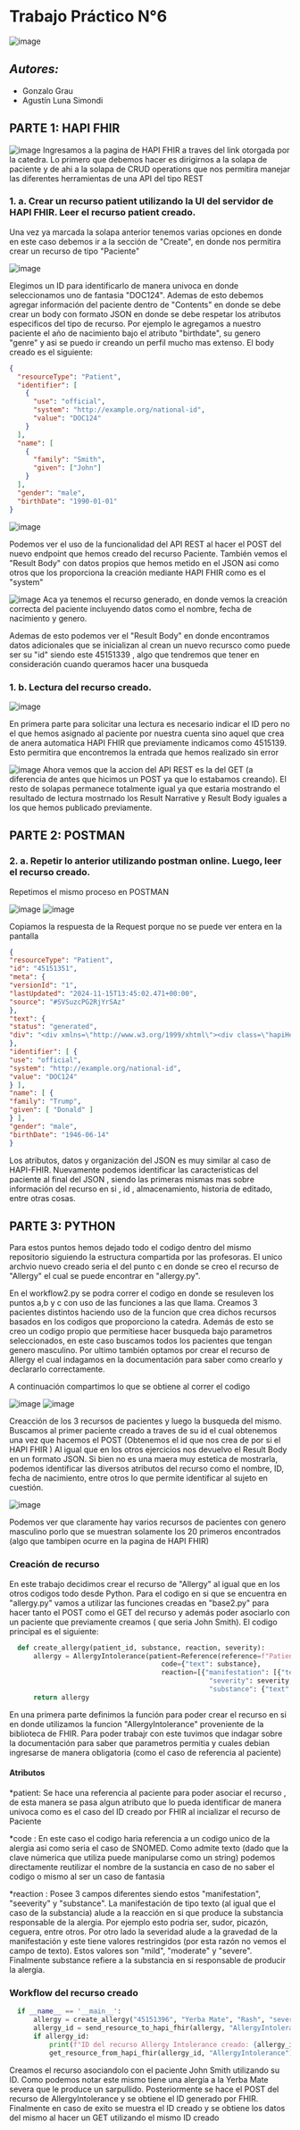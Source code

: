 # Trabajo Práctico N°6
![image](Imagenes/logoitba.png)

## _Autores:_ 
* Gonzalo Grau
* Agustín Luna Simondi

## **PARTE 1:** HAPI FHIR
![image](Imagenes/pagina_inicial_hapifhir.png)
Ingresamos a la pagina de HAPI FHIR a traves del link otorgada por la catedra. Lo primero que debemos hacer es 
dirigirnos a la solapa de paciente y de ahi a la solapa de CRUD operations que nos permitira manejar las
diferentes herramientas de una API del tipo REST

### 1. a. Crear un recurso patient utilizando la UI del servidor de HAPI FHIR. Leer el recurso patient creado.
Una vez ya marcada la solapa anterior tenemos varias opciones en donde en este caso debemos ir a la sección de "Create", en donde nos permitira crear un recurso de tipo "Paciente"

![image](Imagenes/crear_recurso_1a.png)

Elegimos un ID para identificarlo de manera univoca en donde seleccionamos uno de fantasia "DOC124". Ademas de esto debemos
agregar información del paciente dentro de "Contents" en donde se debe crear un body con formato JSON en donde se debe respetar los atributos especificos del tipo de recurso. Por ejemplo le agregamos a nuestro paciente el año de nacimiento bajo el atributo "birthdate", su genero "genre" y asi se puedo ir creando un perfil mucho mas extenso.
El body creado es el siguiente:

```json
{
  "resourceType": "Patient",
  "identifier": [
    {
      "use": "official",
      "system": "http://example.org/national-id",
      "value": "DOC124"
    }
  ],
  "name": [
    {
      "family": "Smith",
      "given": ["John"]
    }
  ],
  "gender": "male",
  "birthDate": "1990-01-01"
}
```


![image](Imagenes/recurso_request_1a.png)

Podemos ver el uso de la funcionalidad del API REST al hacer el POST del nuevo endpoint que hemos creado del recurso Paciente. También vemos el "Result Body" con datos propios que hemos metido en el JSON asi como otros que los proporciona la creación mediante HAPI FHIR como es el "system"

![image](Imagenes/recurso_generado_1a.png)
Aca ya tenemos el recurso generado, en donde vemos la creación correcta del paciente incluyendo datos como el nombre, fecha de nacimiento y genero.

Ademas de esto podemos ver el "Result Body" en donde encontramos datos adicionales que se inicializan al crean un nuevo recursco como puede ser su "id" siendo este 45151339 , algo que tendremos que tener en consideración cuando queramos hacer una busqueda


### 1. b. Lectura del recurso creado.

![image](Imagenes/solicitar_lectura_1b.png)

En primera parte para solicitar una lectura  es necesario indicar el ID pero no el que hemos asignado al paciente por nuestra cuenta sino aquel que crea de anera automatica HAPI FHIR que previamente indicamos como 4515139. Esto permitira
que encontremos la entrada que hemos realizado sin error

![image](Imagenes/lectura_generada_1b.png)
Ahora vemos que la accion del API REST es la del GET (a diferencia de antes que hicimos un POST ya que lo estabamos creando). El resto de solapas permanece totalmente igual ya que estaria mostrando el resultado de lectura  mostrnado los Result Narrative y Result Body iguales a los que hemos publicado previamente.


## **PARTE 2:** POSTMAN

### 2. a.  Repetir lo anterior utilizando postman online. Luego, leer el recurso creado.
Repetimos el mismo proceso en POSTMAN

![image](Imagenes/recurso_postman_2.png)
![image](Imagenes/lectura_postman_2.png)

Copiamos la respuesta de la Request porque no se puede ver entera en la pantalla

```json
{
"resourceType": "Patient",
"id": "45151351",
"meta": {
"versionId": "1",
"lastUpdated": "2024-11-15T13:45:02.471+00:00",
"source": "#SVSuzcPG2RjYrSAz"
},
"text": {
"status": "generated",
"div": "<div xmlns=\"http://www.w3.org/1999/xhtml\"><div class=\"hapiHeaderText\">Donald <b>TRUMP </b></div><table class=\"hapiPropertyTable\"><tbody><tr><td>Identifier</td><td>DOC124</td></tr><tr><td>Date of birth</td><td><span>14 June 1946</span></td></tr></tbody></table></div>"
},
"identifier": [ {
"use": "official",
"system": "http://example.org/national-id",
"value": "DOC124"
} ],
"name": [ {
"family": "Trump",
"given": [ "Donald" ]
} ],
"gender": "male",
"birthDate": "1946-06-14"
}
```

Los atributos, datos y organización del JSON  es muy similar al caso de HAPI-FHIR. Nuevamente podemos identificar las caracteristicas del paciente al final del JSON , siendo las primeras mismas mas sobre información del recurso en si , id , almacenamiento, historia de editado, entre otras cosas.

## **PARTE 3:** PYTHON

Para estos puntos hemos dejado todo el codigo dentro del mismo repositorio siguiendo la estructura compartida por las 
profesoras. El unico archvio nuevo creado seria el del punto c en donde se creo el recurso de "Allergy" el cual se puede
encontrar en "allergy.py".

En el workflow2.py se podra correr el codigo en donde se resuleven los puntos a,b y c con uso de las funciones a las que 
llama. Creamos 3 pacientes distintos haciendo uso de la funcion que crea dichos recursos basados en los codigos que 
proporciono la catedra. Además de esto se creo un codigo propio que permitiese hacer busqueda bajo parametros seleccionados,
en este caso buscamos todos los pacientes que tengan genero masculino. Por ultimo también optamos por crear el recurso de Allergy el cual indagamos en la documentación para saber como crearlo y declararlo correctamente.

A continuación compartimos lo que se obtiene al correr el codigo


![image](Imagenes/python1.png)
![image](Imagenes/python3.png)

Creacción de los 3 recursos de pacientes y luego la busqueda del mismo.
Buscamos al primer paciente creado a traves de su id el cual obtenemos una vez que hacemos el POST (Obtenemos el id que nos crea de por si el HAPI FHIR )
Al igual que en los otros ejercicios nos devuelvo el Result Body en un formato JSON. Si bien no es una maera muy estetica de mostrarla, podemos 
identificar las diversos atributos del recurso como el nombre, ID, fecha de nacimiento, entre otros lo que permite identificar al sujeto en cuestión.

![image](Imagenes/python2.png)

Podemos ver que claramente hay varios recursos de pacientes con genero masculino porlo que se muestran solamente los 
20 primeros encontrados (algo que tambipen ocurre en la pagina de HAPI FHIR)

### Creación de recurso
En este trabajo decidimos crear el recurso de "Allergy" al igual que en los otros codigos todo desde Python. Para el codigo en si que se encuentra en "allergy.py" vamos a utilizar las funciones creadas en "base2.py"  para hacer tanto el POST como el GET del recurso y además poder asociarlo con un paciente que previamente creamos ( que seria John Smith). El codigo principal es el siguiente:

```python
  def create_allergy(patient_id, substance, reaction, severity):
      allergy = AllergyIntolerance(patient=Reference(reference=f"Patient/{patient_id}"),
                                      code={"text": substance},
                                      reaction=[{"manifestation": [{"text": reaction}],
                                                  "severity": severity,
                                                  "substance": {"text": substance}}])
      return allergy
```

En una primera parte definimos la función para poder crear el recurso en si en donde utilizamos la funcion "AllergyIntolerance" proveniente de la biblioteca de FHIR. Para poder trabajr con este tuvimos que indagar sobre la documentación para saber que parametros permitia y cuales debian ingresarse de manera obligatoria (como el caso de referencia al paciente)

#### Atributos
*patient: Se hace una referencia al paciente para poder asociar el recurso , de esta manera se pasa algun atributo que lo pueda identificar de manera univoca como es el caso del ID creado por FHIR al incializar el recurso de Paciente

*code : En este caso el codigo haria referencia a un codigo unico de la alergia asi como seria el caso de SNOMED. Como admite texto (dado que la clave númerica que utiliza puede manipularse como un string) podemos directamente reutilizar el nombre de la sustancia en caso de no saber el codigo o mismo al ser un caso de fantasia

*reaction : Posee 3 campos diferentes siendo estos "manifestation", "seeverity" y "substance". La manifestación de tipo texto (al igual que el caso de la substancia) alude a la reacción en si que produce la substancia responsable de la alergia. Por ejemplo esto podria ser, sudor, picazón, ceguera, entre otros. Por otro lado la severidad alude a la gravedad de la manifestación y este tiene valores restringidos (por esta razón no vemos el campo de texto). Estos valores son "mild", "moderate" y "severe". Finalmente substance refiere a la substancia en si responsable de producir la alergia.

### Workflow del recurso creado

```python
  if __name__ == '__main__':
      allergy = create_allergy("45151396", "Yerba Mate", "Rash", "severe")
      allergy_id = send_resource_to_hapi_fhir(allergy, "AllergyIntolerance")
      if allergy_id:
          print(f"ID del recurso Allergy Intolerance creado: {allergy_id}")
          get_resource_from_hapi_fhir(allergy_id, "AllergyIntolerance")
```

Creamos el recurso asociandolo con el paciente John Smith utilizando su ID. Como podemos notar este mismo tiene una alergia a la Yerba Mate severa que le produce un sarpullido. Posteriormente se hace el POST del recurso de AllergyIntolerance y se obtiene el ID generado por FHIR. Finalmente en caso de exito se muestra el ID creado y se obtiene los datos del mismo al hacer un GET utilizando el mismo ID creado



